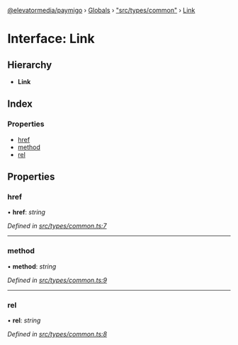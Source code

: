 [@elevatormedia/paymigo](../README.md) › [Globals](../globals.md) › ["src/types/common"](../modules/_src_types_common_.md) › [Link](_src_types_common_.link.md)

# Interface: Link

## Hierarchy

-   **Link**

## Index

### Properties

-   [href](_src_types_common_.link.md#href)
-   [method](_src_types_common_.link.md#method)
-   [rel](_src_types_common_.link.md#rel)

## Properties

### href

• **href**: _string_

_Defined in [src/types/common.ts:7](https://github.com/ELEVATORmedia/paymigo/blob/90b1c91/src/types/common.ts#L7)_

---

### method

• **method**: _string_

_Defined in [src/types/common.ts:9](https://github.com/ELEVATORmedia/paymigo/blob/90b1c91/src/types/common.ts#L9)_

---

### rel

• **rel**: _string_

_Defined in [src/types/common.ts:8](https://github.com/ELEVATORmedia/paymigo/blob/90b1c91/src/types/common.ts#L8)_
